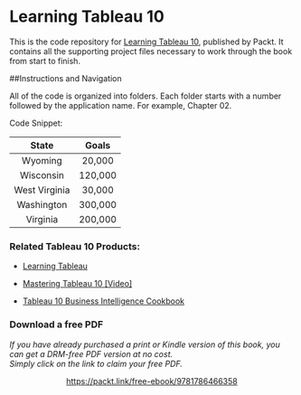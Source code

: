 # Learning Tableau 10

This is the code repository for [Learning Tableau 10](https://www.packtpub.com/big-data-and-business-intelligence/learning-tableau-10-second-edition?utm_source=github&utm_medium=repository&utm_content=9781786466358), published by Packt. It contains all the supporting project files necessary to work through the book from start to finish. 

##Instructions and Navigation

All of the code is organized into folders. Each folder starts with a number followed by the application name. For example, Chapter 02.

Code Snippet:

| __State__ | **Goals** |
|:-----:|:-----:|
| Wyoming | 20,000 |
| Wisconsin	| 120,000 |
| West Virginia | 30,000 |
| Washington | 300,000 |
| Virginia | 200,000 |

### Related Tableau 10 Products:

 * [Learning Tableau](https://www.packtpub.com/big-data-and-business-intelligence/learning-tableau?utm_source=github&utm_medium=repository&utm_content=9781784391164) 
 
 * [Mastering Tableau 10 [Video]](https://www.packtpub.com/big-data-and-business-intelligence/mastering-tableau-10-video?utm_source=github&utm_medium=repository&utm_content=9781786463531)
 
 * [Tableau 10 Business Intelligence Cookbook](https://www.packtpub.com/big-data-and-business-intelligence/tableau-10-business-intelligence-cookbook?utm_source=github&utm_medium=repository&utm_content=9781786465634)


### Download a free PDF

 <i>If you have already purchased a print or Kindle version of this book, you can get a DRM-free PDF version at no cost.<br>Simply click on the link to claim your free PDF.</i>
<p align="center"> <a href="https://packt.link/free-ebook/9781786466358">https://packt.link/free-ebook/9781786466358 </a> </p>